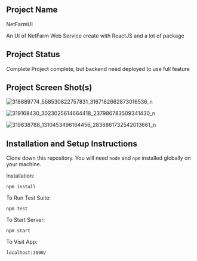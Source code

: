 ## Project Name
NetFarmUI

An UI of NetFarm Web Service create with ReactJS and a lot of package

## Project Status
Complete
Project complete, but backend need deployed to use full feature

## Project Screen Shot(s)

![318889774_558530822757831_3167182662873016536_n](https://user-images.githubusercontent.com/82458716/211867732-1d9c6928-1fee-4910-8d10-a63afc7c5878.png)

![319168430_3023025614664418_237986783509341430_n](https://user-images.githubusercontent.com/82458716/211867812-1e83c1ad-8688-47c6-9c79-f1f913cbebed.png)

![319838788_1310453496164456_2838861732542013661_n](https://user-images.githubusercontent.com/82458716/211867843-13c69538-4529-49b2-bf84-971d4092da18.png)


## Installation and Setup Instructions

Clone down this repository. You will need `node` and `npm` installed globally on your machine.  

Installation:

`npm install`  

To Run Test Suite:  

`npm test`  

To Start Server:

`npm start`  

To Visit App:

`localhost:3000/`

